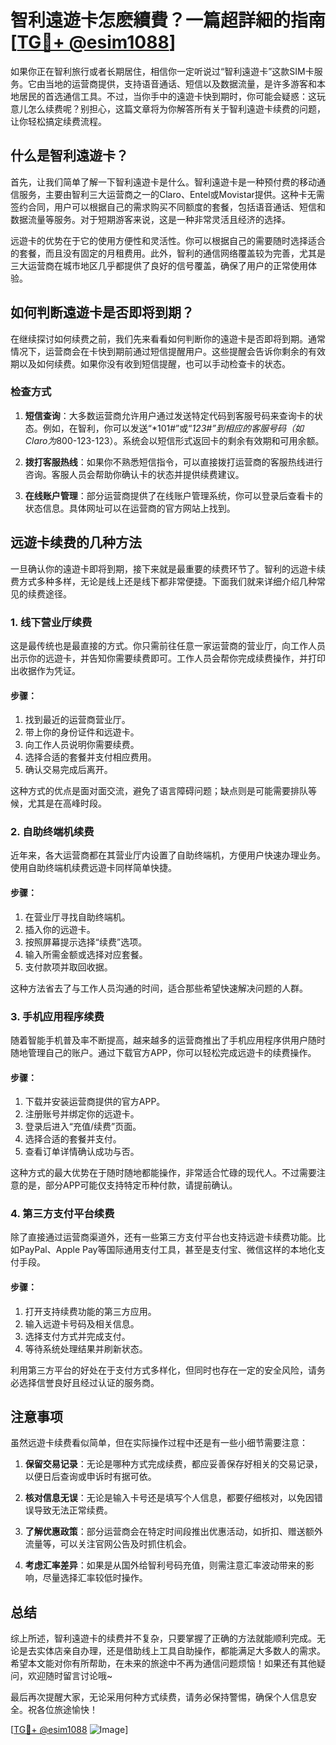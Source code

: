 # 智利遠遊卡怎麽續費？一篇超詳細的指南[[TG💪+ @esim1088](https://t.me/s/esim1088)]

如果你正在智利旅行或者长期居住，相信你一定听说过“智利遠遊卡”这款SIM卡服务。它由当地的运营商提供，支持语音通话、短信以及数据流量，是许多游客和本地居民的首选通信工具。不过，当你手中的遠遊卡快到期时，你可能会疑惑：这玩意儿怎么续费呢？别担心，这篇文章将为你解答所有关于智利遠遊卡续费的问题，让你轻松搞定续费流程。

## 什么是智利遠遊卡？

首先，让我们简单了解一下智利遠遊卡是什么。智利遠遊卡是一种预付费的移动通信服务，主要由智利三大运营商之一的Claro、Entel或Movistar提供。这种卡无需签约合同，用户可以根据自己的需求购买不同额度的套餐，包括语音通话、短信和数据流量等服务。对于短期游客来说，这是一种非常灵活且经济的选择。

远遊卡的优势在于它的使用方便性和灵活性。你可以根据自己的需要随时选择适合的套餐，而且没有固定的月租费用。此外，智利的通信网络覆盖较为完善，尤其是三大运营商在城市地区几乎都提供了良好的信号覆盖，确保了用户的正常使用体验。

## 如何判断遠遊卡是否即将到期？

在继续探讨如何续费之前，我们先来看看如何判断你的遠遊卡是否即将到期。通常情况下，运营商会在卡快到期前通过短信提醒用户。这些提醒会告诉你剩余的有效期以及如何续费。如果你没有收到短信提醒，也可以手动检查卡的状态。

### 检查方式

1. **短信查询**：大多数运营商允许用户通过发送特定代码到客服号码来查询卡的状态。例如，在智利，你可以发送“*101#”或“*123#”到相应的客服号码（如Claro为*800-123-123）。系统会以短信形式返回卡的剩余有效期和可用余额。

2. **拨打客服热线**：如果你不熟悉短信指令，可以直接拨打运营商的客服热线进行咨询。客服人员会帮助你确认卡的状态并提供续费建议。

3. **在线账户管理**：部分运营商提供了在线账户管理系统，你可以登录后查看卡的状态信息。具体网址可以在运营商的官方网站上找到。

## 远遊卡续费的几种方法

一旦确认你的遠遊卡即将到期，接下来就是最重要的续费环节了。智利的远遊卡续费方式多种多样，无论是线上还是线下都非常便捷。下面我们就来详细介绍几种常见的续费途径。

### 1. 线下营业厅续费

这是最传统也是最直接的方式。你只需前往任意一家运营商的营业厅，向工作人员出示你的远遊卡，并告知你需要续费即可。工作人员会帮你完成续费操作，并打印出收据作为凭证。

#### 步骤：
1. 找到最近的运营商营业厅。
2. 带上你的身份证件和远遊卡。
3. 向工作人员说明你需要续费。
4. 选择合适的套餐并支付相应费用。
5. 确认交易完成后离开。

这种方式的优点是面对面交流，避免了语言障碍问题；缺点则是可能需要排队等候，尤其是在高峰时段。

### 2. 自助终端机续费

近年来，各大运营商都在其营业厅内设置了自助终端机，方便用户快速办理业务。使用自助终端机续费远遊卡同样简单快捷。

#### 步骤：
1. 在营业厅寻找自助终端机。
2. 插入你的远遊卡。
3. 按照屏幕提示选择“续费”选项。
4. 输入所需金额或选择对应套餐。
5. 支付款项并取回收据。

这种方法省去了与工作人员沟通的时间，适合那些希望快速解决问题的人群。

### 3. 手机应用程序续费

随着智能手机普及率不断提高，越来越多的运营商推出了手机应用程序供用户随时随地管理自己的账户。通过下载官方APP，你可以轻松完成远遊卡的续费操作。

#### 步骤：
1. 下载并安装运营商提供的官方APP。
2. 注册账号并绑定你的远遊卡。
3. 登录后进入“充值/续费”页面。
4. 选择合适的套餐并支付。
5. 查看订单详情确认成功与否。

这种方式的最大优势在于随时随地都能操作，非常适合忙碌的现代人。不过需要注意的是，部分APP可能仅支持特定币种付款，请提前确认。

### 4. 第三方支付平台续费

除了直接通过运营商渠道外，还有一些第三方支付平台也支持远遊卡续费功能。比如PayPal、Apple Pay等国际通用支付工具，甚至是支付宝、微信这样的本地化支付手段。

#### 步骤：
1. 打开支持续费功能的第三方应用。
2. 输入远遊卡号码及相关信息。
3. 选择支付方式并完成支付。
4. 等待系统处理结果并刷新状态。

利用第三方平台的好处在于支付方式多样化，但同时也存在一定的安全风险，请务必选择信誉良好且经过认证的服务商。

## 注意事项

虽然远遊卡续费看似简单，但在实际操作过程中还是有一些小细节需要注意：

1. **保留交易记录**：无论是哪种方式完成续费，都应妥善保存好相关的交易记录，以便日后查询或申诉时有据可依。

2. **核对信息无误**：无论是输入卡号还是填写个人信息，都要仔细核对，以免因错误导致无法正常续费。

3. **了解优惠政策**：部分运营商会在特定时间段推出优惠活动，如折扣、赠送额外流量等，可以关注官网公告及时抓住机会。

4. **考虑汇率差异**：如果是从国外给智利号码充值，则需注意汇率波动带来的影响，尽量选择汇率较低时操作。

## 总结

综上所述，智利遠遊卡的续费并不复杂，只要掌握了正确的方法就能顺利完成。无论是去实体店亲自办理，还是借助线上工具自助操作，都能满足大多数人的需求。希望本文能对你有所帮助，在未来的旅途中不再为通信问题烦恼！如果还有其他疑问，欢迎随时留言讨论哦~

最后再次提醒大家，无论采用何种方式续费，请务必保持警惕，确保个人信息安全。祝各位旅途愉快！

[[TG💪+ @esim1088](https://t.me/s/esim1088) ![Image](https://i.postimg.cc/4NQfJmqS/Snipaste-2025-05-13-00-14-12.png)]
